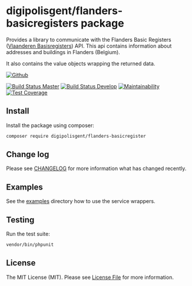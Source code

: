# digipolisgent/flanders-basicregisters package

Provides a library to communicate with the Flanders Basic Registers
([Vlaanderen Basisregisters][flanders-basicregister.api]) API. This api
contains information about addresses and buildings in Flanders (Belgium).

It also contains the value objects wrapping the returned data.

[![Github][github-badge]][github-link]

[![Build Status Master][travis-master-badge]][travis-master-link]
[![Build Status Develop][travis-develop-badge]][travis-develop-link]
[![Maintainability][codeclimate-maint-badge]][codeclimate-maint-link]
[![Test Coverage][codeclimate-cover-badge]][codeclimate-cover-link]

## Install

Install the package using composer:

```bash
composer require digipolisgent/flanders-basicregister
```

## Change log

Please see [CHANGELOG](CHANGELOG.md) for more information what has changed
recently.

## Examples

See the [examples](examples) directory how to use the service wrappers.

## Testing

Run the test suite:

``` bash
vendor/bin/phpunit
```

## License

The MIT License (MIT). Please see [License File](LICENSE.md) for more
information.

[flanders-basicregister.api]: https://overheid.vlaanderen.be/producten-diensten/gebouwen-adressenregister

[github-badge]: https://img.shields.io/badge/github-DigipolisGent_Flanders_BasicRegisters-blue.svg?logo=github
[github-link]: https://github.com/digipolisgent/php_package_dg-flanders-basicregisters

[travis-master-badge]: https://travis-ci.com/digipolisgent/php_package_dg-flanders-basicregisters.svg?token=anXPs46DEwgxP8RmJPAJ&branch=master "Travis build master"
[travis-master-link]: https://travis-ci.com/digipolisgent/php_package_dg-flanders-basicregisters/branches
[travis-develop-badge]: https://travis-ci.com/digipolisgent/php_package_dg-flanders-basicregisters.svg?token=anXPs46DEwgxP8RmJPAJ&branch=develop "Travis build develop"
[travis-develop-link]: https://travis-ci.com/digipolisgent/php_package_dg-flanders-basicregisters/branches

[codeclimate-maint-badge]: https://api.codeclimate.com/v1/badges/96ded1172a84e3665f0f/maintainability
[codeclimate-maint-link]: https://codeclimate.com/github/digipolisgent/php_package_dg-flanders-basicregisters/maintainability
[codeclimate-cover-badge]: https://api.codeclimate.com/v1/badges/96ded1172a84e3665f0f/test_coverage
[codeclimate-cover-link]: https://codeclimate.com/github/digipolisgent/php_package_dg-flanders-basicregisters/test_coverage
